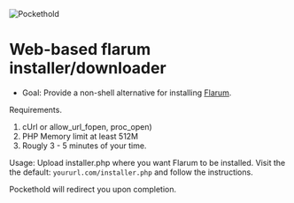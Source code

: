 <img alt="Pockethold" src="https://i.imgur.com/k5tMKCG.png">


# Web-based flarum installer/downloader
* Goal: Provide a non-shell alternative for installing [Flarum](https://github.com/flarum/flarum).

Requirements.
1. cUrl or allow_url_fopen, proc_open)
2. PHP Memory limit at least 512M 
3. Rougly 3 - 5 minutes of your time. 

Usage:
Upload installer.php where you want Flarum to be installed. 
Visit the the default: `yoururl.com/installer.php` and follow the instructions. 

Pockethold will redirect you upon completion.
